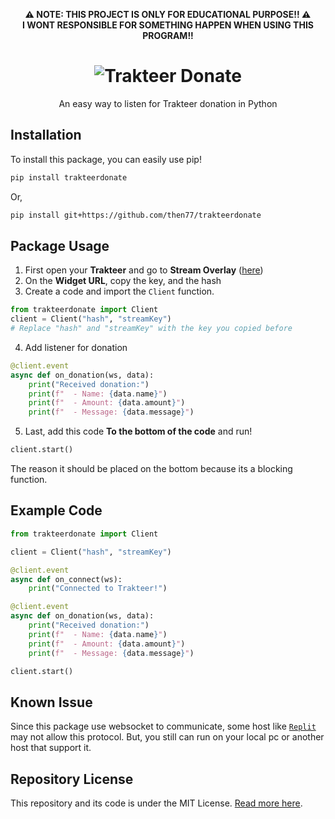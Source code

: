 <p align="center"><b>⚠️ NOTE: THIS PROJECT IS ONLY FOR EDUCATIONAL PURPOSE!! ⚠️<br>I WONT RESPONSIBLE FOR SOMETHING HAPPEN WHEN USING THIS PROGRAM!!</b></p>

<h1 align="center"><img src="https://raw.githubusercontent.com/then77/trakteerdonate/main/trakteerdonate.png" alt="Trakteer Donate"></h1>
<p align="center">An easy way to listen for Trakteer donation in Python</p>

## Installation
To install this package, you can easily use pip!
```bash
pip install trakteerdonate
```

Or,

```bash
pip install git+https://github.com/then77/trakteerdonate
```

## Package Usage
1. First open your **Trakteer** and go to **Stream Overlay** ([here](https://trakteer.id/manage/stream-settings))
2. On the **Widget URL**, copy the key, and the hash
3. Create a code and import the `Client` function.
```python
from trakteerdonate import Client
client = Client("hash", "streamKey")
# Replace "hash" and "streamKey" with the key you copied before
```
4. Add listener for donation
```python
@client.event
async def on_donation(ws, data):
    print("Received donation:")
    print(f"  - Name: {data.name}")
    print(f"  - Amount: {data.amount}")
    print(f"  - Message: {data.message}")
```
5. Last, add this code **To the bottom of the code** and run!
```python
client.start()
```

The reason it should be placed on the bottom because its a blocking function.

## Example Code
```python
from trakteerdonate import Client

client = Client("hash", "streamKey")

@client.event
async def on_connect(ws):
    print("Connected to Trakteer!")

@client.event
async def on_donation(ws, data):
    print("Received donation:")
    print(f"  - Name: {data.name}")
    print(f"  - Amount: {data.amount}")
    print(f"  - Message: {data.message}")

client.start()
```

## Known Issue
Since this package use websocket to communicate, some host like [`Replit`](https://replit.com/talk/ask/Socket-not-connecting/52103) may not allow this protocol. But, you still can run on your local pc or another host that support it.

## Repository License
This repository and its code is under the MIT License. [Read more here](https://github.com/then77/trakteerdonate/blob/main/LICENSE).
